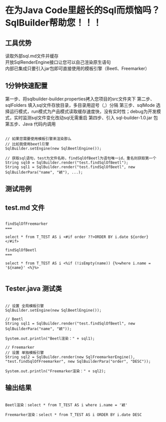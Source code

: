 在为Java Code里超长的Sql而烦恼吗？SqlBuilder帮助您！！！
====

## 工具优势

读取外部sql.md文件并缓存  
开放SqlRenderEngine接口让您可以自己渲染原生语句  
内部已集成只要引入jar包即可直接使用的模板引擎（Beetl、Freemarker）  

## 1分钟快速配置

第一步、将sqlbuilder-builder.properties拷入您项目的src文件夹下
第二步、sqlFolders 填入sql文件存放目录，多目录用逗号（,）分隔
第三步、sqlMode 选择运行模式，run模式为产品模式读取缓存速度快，没有实时性；debug为开发模式，实时监测sql文件变化改动sql无需重启
第四步、引入 sql-builder-1.0.jar 包
第五步、Java 代码内调用  

```

// 如果您需要使用模板引擎来渲染那么  
// 比如我使用beetl引擎  
SqlBuilder.setEngine(new SqlBeetlEngine());  
  
// 获取sql语句，test为文件名称，findSqlOfBeetl为语句唯一id，重名则获取第一个  
String sql0 = SqlBuilder.render("test.findSqlOfBeetl");  
String sql1 = SqlBuilder.render("test.findSqlOfBeetl", new SqlBuilderPara("name", "颖"), ...);  

```

## 测试用例
## test.md 文件

```

findSqlOfFreemarker
===

select * from T_TEST AS i <#if order ??>ORDER BY i.date ${order} </#if>

findSqlOfBeetl
===

select * from T_TEST AS i <%if (!isEmpty(name)) {%>where i.name = '${name}' <%}%>


```

## Tester.java 测试类

```

// 设置 全局模板引擎
SqlBuilder.setEngine(new SqlBeetlEngine());

// Beetl
String sql1 = SqlBuilder.render("test.findSqlOfBeetl", new SqlBuilderPara("name", "颖"));

System.out.println("Beetl渲染：" + sql1);

// Freemarker
// 设置 单独模板引擎
String sql2 = SqlBuilder.render(new SqlFreemarkerEngine(), "test.findSqlOfFreemarker", new SqlBuilderPara("order", "DESC"));

System.out.println("Freemarker渲染：" + sql2);

```

## 输出结果

```

Beetl渲染：select * from T_TEST AS i where i.name = '颖' 

Freemarker渲染：select * from T_TEST AS i ORDER BY i.date DESC 

```
